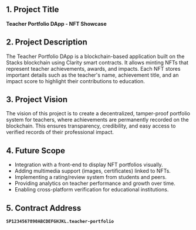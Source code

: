 ## 1. Project Title
**Teacher Portfolio DApp - NFT Showcase**

## 2. Project Description
The Teacher Portfolio DApp is a blockchain-based application built on the Stacks blockchain using Clarity smart contracts. It allows minting NFTs that represent teacher achievements, awards, and impacts. Each NFT stores important details such as the teacher's name, achievement title, and an impact score to highlight their contributions to education.

## 3. Project Vision
The vision of this project is to create a decentralized, tamper-proof portfolio system for teachers, where achievements are permanently recorded on the blockchain. This ensures transparency, credibility, and easy access to verified records of their professional impact.

## 4. Future Scope
- Integration with a front-end to display NFT portfolios visually.
- Adding multimedia support (images, certificates) linked to NFTs.
- Implementing a rating/review system from students and peers.
- Providing analytics on teacher performance and growth over time.
- Enabling cross-platform verification for educational institutions.

## 5. Contract Address
**`SP1234567890ABCDEFGHJKL.teacher-portfolio`**
